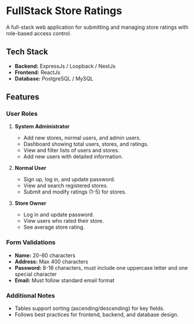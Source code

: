 # FullStack Store Ratings

A full-stack web application for submitting and managing store ratings with role-based access control.

## Tech Stack
- **Backend:** ExpressJs / Loopback / NestJs
- **Frontend:** ReactJs
- **Database:** PostgreSQL / MySQL

## Features

### User Roles
1. **System Administrator**
   - Add new stores, normal users, and admin users.
   - Dashboard showing total users, stores, and ratings.
   - View and filter lists of users and stores.
   - Add new users with detailed information.

2. **Normal User**
   - Sign up, log in, and update password.
   - View and search registered stores.
   - Submit and modify ratings (1-5) for stores.

3. **Store Owner**
   - Log in and update password.
   - View users who rated their store.
   - See average store rating.

### Form Validations
- **Name:** 20-60 characters
- **Address:** Max 400 characters
- **Password:** 8-16 characters, must include one uppercase letter and one special character
- **Email:** Must follow standard email format

### Additional Notes
- Tables support sorting (ascending/descending) for key fields.
- Follows best practices for frontend, backend, and database design.
